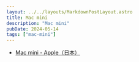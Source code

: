 ```yaml
---
layout: ../../layouts/MarkdownPostLayout.astro
title: Mac mini
description: "Mac mini"
pubDate: 2024-05-14
tags: ["mac-mini"]
---
```


- [Mac mini \- Apple（日本）](https://www.apple.com/jp/mac-mini/)
